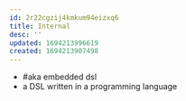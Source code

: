 ```yaml
---
id: 2r22cgzij4kmkum94eizxq6
title: Internal
desc: ''
updated: 1694213996619
created: 1694213907498
---
```


- #aka embedded dsl
- a DSL written in a programming language
